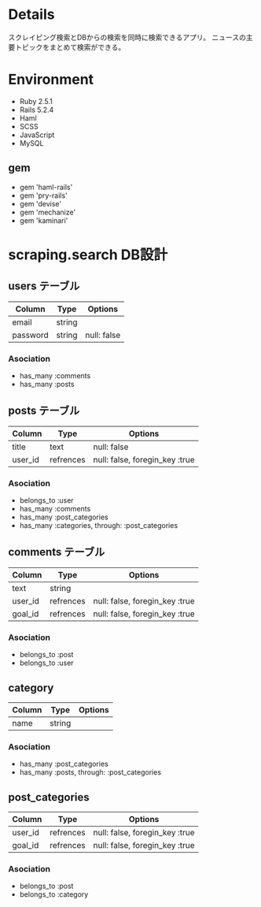 # Details
スクレイピング検索とDBからの検索を同時に検索できるアプリ。
ニュースの主要トピックをまとめて検索ができる。

# Environment
- Ruby 2.5.1
- Rails 5.2.4
- Haml
- SCSS
- JavaScript 
- MySQL

## gem
- gem 'haml-rails'
- gem 'pry-rails'
- gem 'devise'
- gem 'mechanize'
- gem 'kaminari'

# scraping.search DB設計

## users テーブル
|Column|Type|Options|
|------|----|-------|
|email|string||null: false|
|password|string|null: false|
### Asociation
- has_many :comments
- has_many :posts

## posts テーブル
|Column|Type|Options|
|------|----|-------|
|title|text|null: false|
|user_id|refrences|null: false, foregin_key :true|
### Asociation
- belongs_to :user
- has_many :comments
- has_many :post_categories
- has_many :categories, through: :post_categories

## comments テーブル
|Column|Type|Options|
|------|----|-------|
|text|string||null: false|
|user_id|refrences|null: false, foregin_key :true|
|goal_id|refrences|null: false, foregin_key :true|
### Asociation
- belongs_to :post
- belongs_to :user  

## category
|Column|Type|Options|
|------|----|-------|
|name|string|
### Asociation
- has_many :post_categories
- has_many :posts, through: :post_categories

## post_categories
|Column|Type|Options|
|------|----|-------|
|user_id|refrences|null: false, foregin_key :true|
|goal_id|refrences|null: false, foregin_key :true|
### Asociation
 - belongs_to :post
 - belongs_to :category

